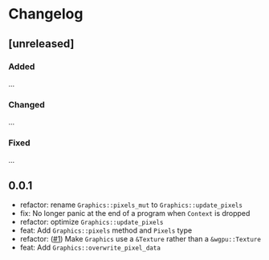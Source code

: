 # Changelog

## [unreleased]

### Added
...

### Changed
...

### Fixed
...

## 0.0.1
- refactor: rename `Graphics::pixels_mut` to `Graphics::update_pixels`
- fix: No longer panic at the end of a program when `Context` is dropped
- refactor: optimize `Graphics::update_pixels`
- feat: Add `Graphics::pixels` method and `Pixels` type
- refactor: ([#1](https://github.com/pzipper/g2d/issues/1)) Make `Graphics` use a `&Texture` rather than a `&wgpu::Texture`
- feat: Add `Graphics::overwrite_pixel_data`